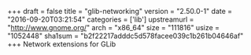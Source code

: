 +++
draft = false
title = "glib-networking"
version = "2.50.0-1"
date = "2016-09-20T03:21:54"
categories = ['lib']
upstreamurl = "http://www.gnome.org/"
arch = "x86_64"
size = "111816"
usize = "1052448"
sha1sum = "b2f22217adddc5d578facee039c1b261b04646af"
+++
Network extensions for GLib